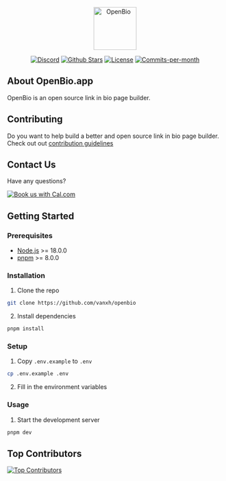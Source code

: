 <p align="center" style="margin-top: 120px">
   <a href="https://github.com/vanxh/openbio">
    <img width="100px" src="https://openbio.app/openbio.png" alt="OpenBio">
   </a>
</p>

<p align="center">
   <a href="https://discord.gg/tvceMUv3tq"><img alt="Discord" src="https://img.shields.io/discord/1146392594948034682"></a>
   <a href="https://github.com/vanxh/openbio/stargazers"><img src="https://img.shields.io/github/stars/vanxh/openbio" alt="Github Stars"></a>
   <a href="https://github.com/vanxh/openbio/blob/main/LICENSE"><img src="https://img.shields.io/badge/license-AGPLv3-purple" alt="License"></a>
   <a href="https://github.com/vanxh/openbio/pulse"><img src="https://img.shields.io/github/commit-activity/m/vanxh/openbio" alt="Commits-per-month"></a>
</p>

## About OpenBio.app

OpenBio is an open source link in bio page builder.

## Contributing

Do you want to help build a better and open source link in bio page builder. Check out out [contribution guidelines](https://github.com/vanxh/openbio/blob/main/CONTRIBUTING.md)

## Contact Us

Have any questions?
&nbsp;

[![Book us with Cal.com](https://cal.com/book-with-cal-dark.svg)](https://cal.com/vanxh/15min)

## Getting Started

### Prerequisites

- [Node.js](https://nodejs.org/en/) >= 18.0.0
- [pnpm](https://pnpm.io/) >= 8.0.0

### Installation

1. Clone the repo

```sh
git clone https://github.com/vanxh/openbio
```

2. Install dependencies

```sh
pnpm install
```

### Setup

1. Copy `.env.example` to `.env`

```sh
cp .env.example .env
```

2. Fill in the environment variables

### Usage

1. Start the development server

```sh
pnpm dev
```

## Top Contributors

[![Top Contributors](https://contrib.rocks/image?repo=vanxh/openbio)](https://github.com/vanxh/openbio/graphs/contributors)
